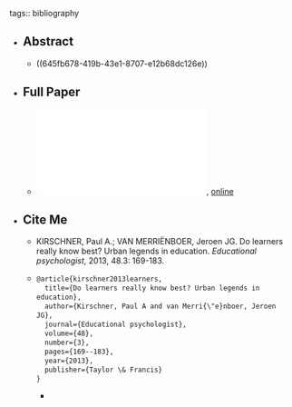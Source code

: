 tags:: bibliography

- ## Abstract
	- ((645fb678-419b-43e1-8707-e12b68dc126e))
- ## Full Paper
	- ![local copy](../assets/Do_Learners_1683994218234_0.pdf), [online](http://lexiconic.net/pedagogy/Do_Learners.pdf)
- ## Cite Me
	- KIRSCHNER, Paul A.; VAN MERRIËNBOER, Jeroen JG. Do learners really know best? Urban legends in education. *Educational psychologist*, 2013, 48.3: 169-183.
	- ```
	  @article{kirschner2013learners,
	    title={Do learners really know best? Urban legends in education},
	    author={Kirschner, Paul A and van Merri{\"e}nboer, Jeroen JG},
	    journal={Educational psychologist},
	    volume={48},
	    number={3},
	    pages={169--183},
	    year={2013},
	    publisher={Taylor \& Francis}
	  }
	  ```
		-